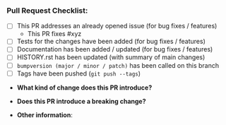 <!--Please ensure the PR fulfills the following requirements! -->
<!-- If this is your first PR, make sure to add your details to the AUTHORS.rst! -->
### Pull Request Checklist:
- [ ] This PR addresses an already opened issue (for bug fixes / features)
    - This PR fixes #xyz
- [ ] Tests for the changes have been added (for bug fixes / features)
- [ ] Documentation has been added / updated (for bug fixes / features)
- [ ] HISTORY.rst has been updated (with summary of main changes)
- [ ] `bumpversion (major / minor / patch)` has been called on this branch
- [ ] Tags have been pushed (`git push --tags`)

* **What kind of change does this PR introduce?** <!--(Bug fix, feature, docs update, etc.)-->


* **Does this PR introduce a breaking change?** <!--(Has there been an API change?)-->


* **Other information**:
